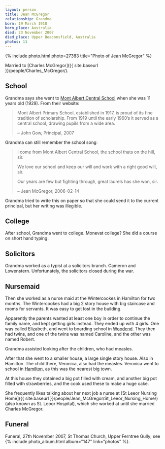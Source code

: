 ```yaml
---
layout: person
title: Jean McGregor
relationship: Grandma
born: 19 March 1918
born_place: Australia
died: 23 November 2007
died_place: Upper Beaconsfield, Australia
photos: 11
---
```


{% include photo.html photo=27383 title="Photo of Jean McGregor" %}

Married to [Charles McGregor]({{ site.baseurl }}/people/Charles_McGregor/).

## School
Grandma says she went to <a href="http://www.maps.vic.edu.au/princip.htm">Mont
Albert Central School</a> when she was 11 years old (1929). From their website:

<blockquote>
Mont Albert Primary School, established in 1917, is proud of its fine tradition
of scholarship. From 1919 until the early 1960’s it served as a central school,
drawing pupils from a wide area.

– John Gow, Principal, 2007 
</blockquote>

Grandma can still remember the school song:

<blockquote>
I come from Mont Albert Central School,
the school thats on the hill, sir.

We love our school and keep our will
and work with a right good will, sir.

Our years are few but fighting through,
great laurels has she won, sir.

– Jean McGregor, 2006-02-14 
</blockquote>

Grandma tried to write this on paper so that she could send it to the current
principal, but her writing was illegible.

## College

After school, Grandma went to college. Monevat college? She did a course on
short hand typing.

## Solicitors

Grandma worked as a typist at a solicitors branch. Cameron and Lowenstern.
Unfortunately, the solicitors closed during the war.

## Nursemaid

Then she worked as a nurse maid  at the Wintercookes in Hamilton for two
months. The Wintercookes had a big 2 story house with big staircase and rooms
for servants. It was easy to get lost in the building.

Apparently the parents wanted at least one boy in order to continue the family
name, and kept getting girls instead. They ended up with 4 girls. One was
called Elizabeth, and went to boarding school in <a
href="http://walkabout.com.au/locations/VICWoodend.shtml">Woodend</a>. They
then had twins, and one of the twins was named Caroline, and the other was
named Robert.

Grandma assisted looking after the children, who had measles. 

After that she went to a smaller house, a large single story house. Also in
Hamilton. The child there, Veronica, also had the measles. Veronica went to
school in <a
href="http://www4.visitvictoria.com/displayObject.cfm/ObjectID.0004FD87-085C-1A65-88CD80C476A90318/vvt.vhtml">Hamilton</a>,
as this was the nearest big town.

At this house they obtained a big pot filled with cream, and another big pot
filled with strawberries, and the cook used these to make a huge cake.

She frequently likes talking about her next job a nurse at
[St Leeor Nursing Home]({{ site.baseurl }}/people/Jean_McGregor/St_Leeor_Nursing_Home/)
(also known as St. Leoor Hospital), which she worked
at until she married Charles McGregor.

## Funeral

Funeral, 27th November 2007, St Thomas Church, Upper Ferntree Gully; see
{% include photo_album.html album="147" link="photos" %}.
